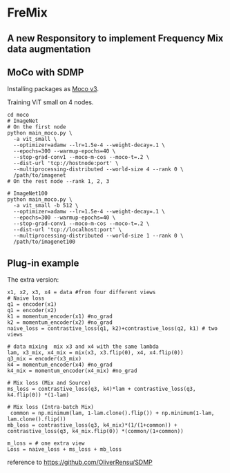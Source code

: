# FreMix
## A new Responsitory to implement Frequency Mix data augmentation


## MoCo with SDMP
Installing packages as [Moco v3](https://arxiv.org/abs/2104.02057).

Training ViT small on 4 nodes.
```
cd moco
# ImageNet
# On the first node
python main_moco.py \
  -a vit_small \
  --optimizer=adamw --lr=1.5e-4 --weight-decay=.1 \
  --epochs=300 --warmup-epochs=40 \
  --stop-grad-conv1 --moco-m-cos --moco-t=.2 \
  --dist-url 'tcp://hostnode:port' \
  --multiprocessing-distributed --world-size 4 --rank 0 \
  /path/to/imagenet
# On the rest node --rank 1, 2, 3

# ImageNet100
python main_moco.py \
  -a vit_small -b 512 \
  --optimizer=adamw --lr=1.5e-4 --weight-decay=.1 \
  --epochs=300 --warmup-epochs=40 \
  --stop-grad-conv1 --moco-m-cos --moco-t=.2 \
  --dist-url 'tcp://localhost:port' \
  --multiprocessing-distributed --world-size 1 --rank 0 \
  /path/to/imagenet100
```

## Plug-in example


The extra version:
```
x1, x2, x3, x4 = data #from four different views  
# Naive loss
q1 = encoder(x1)
q1 = encoder(x2)
k1 = momentum_encoder(x1) #no_grad
k2 = momentum_encoder(x2) #no_grad
naive_loss = contrastive_loss(q1, k2)+contrastive_loss(q2, k1) # two views

# data mixing  mix x3 and x4 with the same lambda
lam, x3_mix, x4_mix = mix(x3, x3.flip(0), x4, x4.flip(0))
q3_mix = encoder(x3_mix)
k4 = momentum_encoder(x4) #no_grad
k4_mix = momentum_encoder(x4_mix) #no_grad

# Mix loss (Mix and Source)
ms_loss = contrastive_loss(q3, k4)*lam + contrastive_loss(q3, k4.flip(0)) *(1-lam)

# Mix loss (Intra-batch Mix)
 common = np.minimum(lam, 1-lam.clone().flip()) + np.minimum(1-lam, lam.clone().flip())
mb_loss = contrastive_loss(q3, k4_mix)*(1/(1+common)) + contrastive_loss(q3, k4_mix.flip(0)) *(common/(1+common))

m_loss = # one extra view
Loss = naive_loss + ms_loss + mb_loss
```

reference to https://github.com/OliverRensu/SDMP
